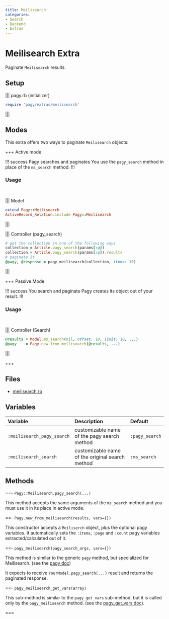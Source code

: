 ```yaml
---
title: Meilisearch
categories:
- Search
- Backend
- Extras
---
```

# Meilisearch Extra

Paginate `Meilisearch` results.

## Setup

||| pagy.rb (initializer)
```ruby
require 'pagy/extras/meilisearch'
```
|||

## Modes

This extra offers two ways to paginate `Meilisearch` objects:

+++ Active mode

!!! success Pagy searches and paginates
You use the `pagy_search` method in place of the `ms_search` method.
!!!

### Usage
<br>

||| Model
```ruby
extend Pagy::Meilisearch
ActiveRecord_Relation.include Pagy::Meilisearch  
```
|||

||| Controller (pagy_search)
```ruby
# get the collection in one of the following ways
collection = Article.pagy_search(params[:q])
collection = Article.pagy_search(params[:q]).results
# paginate it
@pagy, @response = pagy_meilisearch(collection, items: 10)
```
|||

+++ Passive Mode

!!! success You search and paginate
Pagy creates its object out of your result.
!!!

### Usage
<br>

||| Controller (Search)
```ruby
@results = Model.ms_search(nil, offset: 10, limit: 10, ...)
@pagy    = Pagy.new_from_meilisearch(@results, ...)
```
|||

+++

## Files

- [meilisearch.rb](https://github.com/ddnexus/pagy/blob/master/lib/pagy/extras/meilisearch.rb)

## Variables

| Variable                   | Description                                     | Default        |
|:---------------------------|:------------------------------------------------|:---------------|
| `:meilisearch_pagy_search` | customizable name of the pagy search method     | `:pagy_search` | 
| `:meilisearch_search`      | customizable name of the original search method | `:ms_search`   | 

## Methods

==- `Pagy::Meilisearch.pagy_search(...)`

This method accepts the same arguments of the `ms_search` method and you must use it in its place in active mode.

==- `Pagy.new_from_meilisearch(results, vars={})`

This constructor accepts a `Meiliserch` object, plus the optional pagy variables. It automatically sets the `:items`, `:page` and `:count` pagy variables extracted/calculated out of it.

==- `pagy_meilisearch(pagy_search_args, vars={})`

This method is similar to the generic `pagy` method, but specialized for Meilisearch. (see the [pagy doc](/docs/api/backend.md#pagycollection-varsnil))

It expects to receive `YourModel.pagy_search(...)` result and returns the paginated response.

==- `pagy_meilisearch_get_vars(array)`

This sub-method is similar to the `pagy_get_vars` sub-method, but it is called only by the `pagy_meilisearch` method. (see the [pagy_get_vars doc](/docs/api/backend.md#pagy_get_varscollection-vars)).

===
